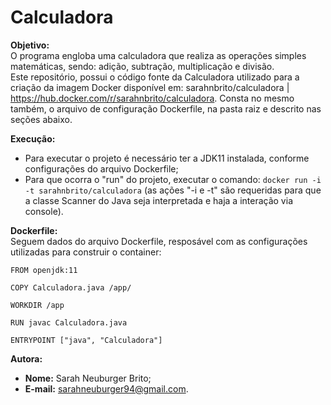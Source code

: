# **Calculadora**

**Objetivo:**
<br>O programa engloba uma calculadora que realiza as operações simples matemáticas, sendo: adição, subtração, multiplicação e divisão.
<br>Este repositório, possui o código fonte da Calculadora utilizado para a criação da imagem Docker disponível em: sarahnbrito/calculadora | https://hub.docker.com/r/sarahnbrito/calculadora. Consta no mesmo também, o arquivo de configuração Dockerfile, na pasta raiz e descrito nas seções abaixo.

**Execução:** 
- Para executar o projeto é necessário ter a JDK11 instalada, conforme configurações do arquivo Dockerfile;
- Para que ocorra o "run" do projeto, executar o comando: `docker run -i -t sarahnbrito/calculadora` (as ações "-i e -t" são requeridas para que a classe Scanner do Java seja interpretada e haja a interação via console).

**Dockerfile:**
<br>Seguem dados do arquivo Dockerfile, resposável com as configurações utilizadas para construir o container:

```
FROM openjdk:11

COPY Calculadora.java /app/

WORKDIR /app

RUN javac Calculadora.java

ENTRYPOINT ["java", "Calculadora"]
```

**Autora:**

- **Nome:** Sarah Neuburger Brito;
- **E-mail:** sarahneuburger94@gmail.com.
